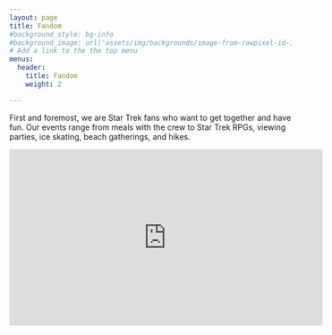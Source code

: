 ```yaml
---
layout: page
title: Fandom
#background_style: bg-info
#background_image: url('assets/img/backgrounds/image-from-rawpixel-id-1199650-jpeg.jpg')
# Add a link to the the top menu
menus:
  header:
    title: Fandom
    weight: 2

---
```

First and foremost, we are Star Trek fans who want to get together and have fun. Our events range from meals with the crew to Star Trek RPGs, viewing parties, ice skating, beach gatherings, and hikes.

<iframe width="560" height="315" src="https://youtu.be/1D4b8N5_o1A" 
        title="USS Quest 2024" 
        frameborder="0" 
        allow="accelerometer; autoplay; clipboard-write; encrypted-media; gyroscope; picture-in-picture" 
        allowfullscreen>
</iframe